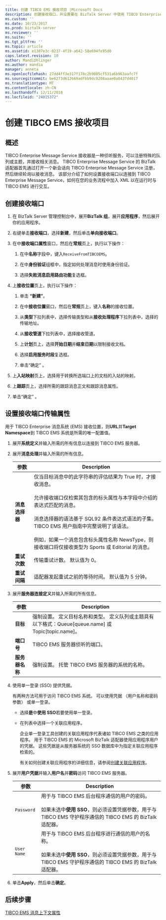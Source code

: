 ```yaml
---
title: 创建 TIBCO EMS 接收项目 |Microsoft Docs
description: 创建接收端口，并设置要在 BizTalk Server 中使用 TIBCO Enterprise Message Service 适配器的传输属性
ms.custom: ''
ms.date: 10/23/2017
ms.prod: biztalk-server
ms.reviewer: ''
ms.suite: ''
ms.tgt_pltfrm: ''
ms.topic: article
ms.assetid: e1307e3c-0237-4f19-a642-58e694fe95d0
caps.latest.revision: 10
author: MandiOhlinger
ms.author: mandia
manager: anneta
ms.openlocfilehash: 27dd4ff3e317f178c2b9085cf531a6b963aafc7f
ms.sourcegitcommit: be6273d612669adfbb9dc9208aaae0a8437d4017
ms.translationtype: MT
ms.contentlocale: zh-CN
ms.lasthandoff: 12/11/2018
ms.locfileid: "24015372"
---
```

# <a name="create-tibco-ems-receive-artifacts"></a>创建 TIBCO EMS 接收项目

## <a name="overview"></a>概述
TIBCO Enterprise Message Service 接收器是一种侦听服务，可以注册特殊的队列或主题，并接收相关消息。 TIBCO Enterprise Message Service 的 BizTalk 适配器首先通过打开一个新会话向 TIBCO Enterprise Message Service 注册，然后继续轮询以接收消息。 该部分介绍了如何设置接收端口以连接到 TIBCO Enterprise Message Service，如何在您的业务流程中加入 XML 以在运行时与 TIBCO EMS 进行交互。  

## <a name="create-a-receive-port"></a>创建接收端口  
  
1.  在 BizTalk Server 管理控制台中，展开**BizTalk 组**，展开**应用程序**，然后展开你的应用程序。  
  
2.  右键单击**接收端口**，选择**新建**，然后单击**单向接收端口**。  
  
3.  在中**接收端口属性**窗口，然后在**常规**页上，执行以下操作：  
  
    1.  在中**名称**字段中，键入`ReceiveFromTIBCOEMS`。  
  
    2.  在中**身份验证**组框中，指定如何处理消息时使用身份验证。  
  
    3.  选择**失败消息启用路由功能**复选框。  
  
4.  上**接收位置**页上，执行以下操作：  
  
    1.  单击 **“新建”**。  
  
    2.  在中**接收位置**窗口，然后在**常规**页上，键入**名称**的接收位置。  
  
    3.  从**类型**下拉列表中，选择传输类型和从**接收处理程序**下拉列表中，选择的传输地址。  
  
    4.  从**接收管道**下拉列表中，选择接收管道。  
  
    5.  上**计划**页上，选择**开始日期**并**结束日期**以限制接收文档。  
  
    6.  选择**启用服务时段**复选框。  
  
    7.  单击“确定” 。  
  
5.  上**入站映射**页上，选择用于转换所选端口上的文档的入站的映射。  
  
6.  上**跟踪**页上，选择所需的跟踪消息正文和跟踪消息属性。  
  
7.  单击“确定” 。  

## <a name="set-the-receive-port-transport-properties"></a>设置接收端口传输属性
用于 TIBCO Enterprise 消息系统 (EMS) 接收位置，则**URL**并**Target Namespace**到 TIBCO EMS 系统是所需的唯一配置值。    
 
1.  展开**系统定义**并输入所需的所有信息以连接到 TIBCO EMS 服务器。  
  
2.  展开**消息处理**并输入所需的所有信息。  
  
    |参数|Description|  
    |---------------|-----------------|  
    |**消息选择器**|仅当目标消息中的此字符串的评估结果为 True 时，才接收消息。<br /><br /> 允许接收端口仅检索其包含的标头属性与本字段中介绍的表达式匹配的消息。<br /><br /> 消息选择器的语法基于 SQL92 条件表达式语法的子集。 TIBCO EMS 用户指南中完整说明了该语法。<br /><br /> 例如，如果一个消息包含标头属性名称 NewsType，则接收端口将仅接收类型为 Sports 或 Editorial 的消息。|  
    |**重试次数**|传输重试计数。 默认值为 0。|  
    |**重试间隔**|适配器发起重试之前的等待时间。 默认值为 5 分钟。|  
  
3.  展开**服务器连接定义**并输入所需的所有信息。  
  
    |参数|Description|  
    |---------------|-----------------|  
    |**目标**|强制设置。 定义目标名称和类型。 定义队列或主题具有以下格式：Queue[queue.name] 或 Topic[topic.name]。|  
    |**端口号**|TIBCO EMS 服务器侦听的端口。|  
    |**服务器名称**|强制设置。 托管 TIBCO EMS 服务器的系统的名称。|  
  
4.  使用单一登录 (SSO) 提供凭据。  
  
     有两种方法可用于访问 TIBCO EMS 系统。 可以使用凭据 （用户名称和密码参数） 或单一登录。  
  
    -   选择**是**中**使用 SSO**若要使用单一登录。  
  
    -   在列表中选择一个关联应用程序。  
  
         企业单一登录工具创建的关联应用程序代表诸如 TIBCO EMS 之类的应用程序。 用于 TIBCO EMS 的 Microsoft BizTalk 适配器使用应用程序用户的凭据。 这些凭据是从服务器系统的 SSO 数据库中为指定关联应用程序检索的。  
  
         有关如何创建关联应用程序的详细信息，请参阅[创建关联应用程序](../core/creating-affiliate-applications5.md)。  
  
5.  展开**用户凭据**并输入**用户名**并**密码**访问 TIBCO EMS 服务器。  
  
    |参数|Description|  
    |---------------|-----------------|  
    |`Password`|用于与 TIBCO EMS 后台程序通信的用户的密码。<br /><br /> 如果未选中**使用 SSO**，则必须设置凭据参数，用于与 TIBCO EMS 守护程序通信的 TIBCO EMS 的 BizTalk 适配器。|  
    |`User Name`|用于与 TIBCO EMS 后台程序进行通信的用户的名称。<br /><br /> 如果未选中**使用 SSO**，则必须设置凭据参数，用于与 TIBCO EMS 守护程序通信的 TIBCO EMS 的 BizTalk 适配器。|  
  
6.  单击**Apply**，然后单击**确定**。 

## <a name="next-steps"></a>后续步骤
[TIBCO EMS 消息上下文属性](../core/message-context-properties-in-biztalk-server.md)